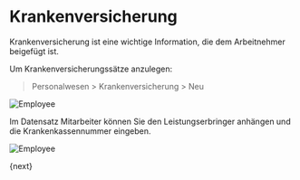 <!-- add-breadcrumbs -->
# Krankenversicherung

Krankenversicherung ist eine wichtige Information, die dem Arbeitnehmer beigefügt ist.

Um Krankenversicherungssätze anzulegen:

> Personalwesen > Krankenversicherung > Neu

<img class="screenshot" alt="Employee" src="{{docs_base_url}}/v13/assets/img/human-resources/health-insurance.png">

Im Datensatz Mitarbeiter können Sie den Leistungserbringer anhängen und die Krankenkassennummer eingeben.

<img class="screenshot" alt="Employee" src="{{docs_base_url}}/v13/assets/img/human-resources/insurance-no.gif">

{next}
